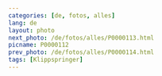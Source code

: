 ```yaml
---
categories: [de, fotos, alles]
lang: de
layout: photo
next_photo: /de/fotos/alles/P0000113.html
picname: P0000112
prev_photo: /de/fotos/alles/P0000114.html
tags: [Klippspringer]
---
```

